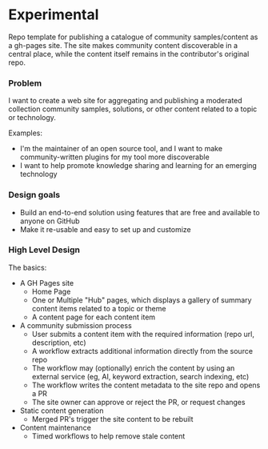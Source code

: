 # Experimental
Repo template for publishing a catalogue of community samples/content as a gh-pages site.   The site makes community content discoverable in a central place, while the content itself remains in the contributor's original repo.

### Problem
I want to create a web site for aggregating and publishing a moderated collection community samples, solutions, or other content related to a topic or technology.

Examples:
- I'm the maintainer of an open source tool, and I want to make community-written plugins for my tool more discoverable
- I want to help promote knowledge sharing and learning for an emerging technology

### Design goals
- Build an end-to-end solution using features that are free and available to anyone on GitHub
- Make it re-usable and easy to set up and customize

### High Level Design

The basics:
- A GH Pages site
  - Home Page
  - One or Multiple "Hub" pages, which displays a gallery of summary content items related to a topic or theme
  - A content page for each content item
- A community submission process
  - User submits a content item with the required information (repo url, description, etc)
  - A workflow extracts additional information directly from the source repo
  - The workflow may (optionally) enrich the content by using an external service (eg, AI, keyword extraction, search indexing, etc)
  - The workflow writes the content metadata to the site repo and opens a PR
  - The site owner can approve or reject the PR, or request changes
- Static content generation
  - Merged PR's trigger the site content to be rebuilt
- Content maintenance
  - Timed workflows to help remove stale content

